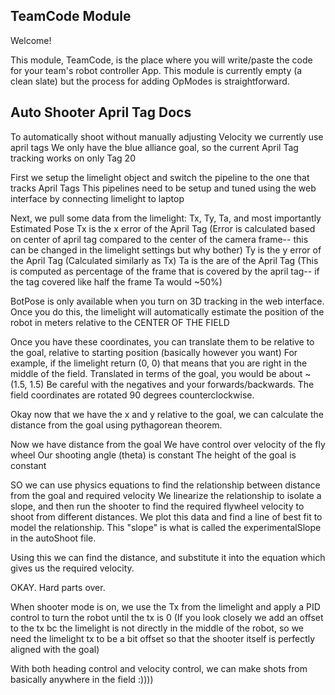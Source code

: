 ## TeamCode Module

Welcome!

This module, TeamCode, is the place where you will write/paste the code for your team's
robot controller App. This module is currently empty (a clean slate) but the
process for adding OpModes is straightforward.

## Auto Shooter April Tag Docs

To automatically shoot without manually adjusting Velocity we currently use april tags
We only have the blue alliance goal, so the current April Tag tracking works on only Tag 20

First we setup the limelight object and switch the pipeline to the one that tracks April Tags
    This pipelines need to be setup and tuned using the web interface by connecting limelight to laptop

Next, we pull some data from the limelight: Tx, Ty, Ta, and most importantly Estimated Pose
Tx is the x error of the April Tag (Error is calculated based on center of april tag compared to the center of the camera frame-- this can be changed in the limelight settings but why bother)
Ty is the y error of the April Tag (Calculated similarly as Tx)
Ta is the are of the April Tag (This is computed as percentage of the frame that is covered by the april tag-- if the tag covered like half the frame Ta would ~50%)

BotPose is only available when you turn on 3D tracking in the web interface. 
Once you do this, the limelight will automatically estimate the position of the robot in meters relative to the CENTER OF THE FIELD

Once you have these coordinates, you can translate them to be relative to the goal, relative to starting position (basically however you want)
For example, if the limelight return (0, 0) that means that you are right in the middle of the field. Translated in terms of the goal, you would be about ~(1.5, 1.5)
Be careful with the negatives and your forwards/backwards. The field coordinates are rotated 90 degrees counterclockwise.

Okay now that we have the x and y relative to the goal, we can calculate the distance from the goal using pythagorean theorem.

Now we have distance from the goal
We have control over velocity of the fly wheel
Our shooting angle (theta) is constant
The height of the goal is constant

SO we can use physics equations to find the relationship between distance from the goal and required velocity
We linearize the relationship to isolate a slope, and then run the shooter to find the required flywheel velocity to shoot from different distances.
We plot this data and find a line of best fit to model the relationship.
This "slope" is what is called the experimentalSlope in the autoShoot file.

Using this we can find the distance, and substitute it into the equation which gives us the required velocity.

OKAY. Hard parts over.

When shooter mode is on, we use the Tx from the limelight and apply a PID control to turn the robot until the tx is 0 (If you look closely we add an offset to the tx bc the limelight is not directly in the middle of the robot, so we need the limelight tx to be a bit offset so that the shooter itself is perfectly aligned with the goal)

With both heading control and velocity control, we can make shots from basically anywhere in the field :))))
